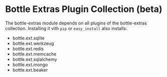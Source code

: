 Bottle Extras Plugin Collection (beta)
======================================

The bottle-extras module depends on all plugins of the bottle-extras
collection. Installing it vith `pip` or `easy_install` also installs:
  * bottle.ext.sqlite
  * bottle.ext.werkzeug
  * bottle.ext.redis
  * bottle.ext.memcache
  * bottle.ext.sqlalchemy
  * bottle.ext.mongo
  * bottle.ext.beaker
